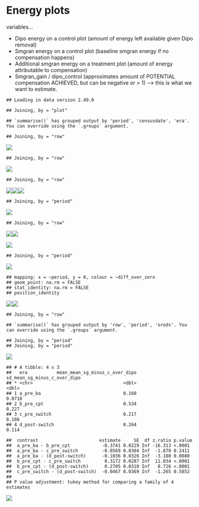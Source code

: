 Energy plots
================

variables…

  - Dipo energy on a control plot (amount of energy left available given
    Dipo removal)
  - Smgran energy on a control plot (baseline smgran energy if no
    compensation happens)
  - Additional smgran energy on a treatment plot (amount of energy
    attributable to compensation)
  - Smgran\_gain / dipo\_control (approximates amount of POTENTIAL
    compensation ACHIEVED, but can be negative or \> 1) —\> this is what
    we want to estimate.

<!-- end list -->

    ## Loading in data version 2.49.0

    ## Joining, by = "plot"

    ## `summarise()` has grouped output by 'period', 'censusdate', 'era'. You can override using the `.groups` argument.

    ## Joining, by = "row"

![](compensation_full_files/figure-gfm/unnamed-chunk-1-1.png)<!-- -->

    ## Joining, by = "row"

![](compensation_full_files/figure-gfm/unnamed-chunk-1-2.png)<!-- -->

    ## Joining, by = "row"

![](compensation_full_files/figure-gfm/unnamed-chunk-1-3.png)<!-- -->![](compensation_full_files/figure-gfm/unnamed-chunk-1-4.png)<!-- -->![](compensation_full_files/figure-gfm/unnamed-chunk-1-5.png)<!-- -->

    ## Joining, by = "period"

![](compensation_full_files/figure-gfm/unnamed-chunk-1-6.png)<!-- -->

    ## Joining, by = "row"

![](compensation_full_files/figure-gfm/unnamed-chunk-2-1.png)<!-- -->![](compensation_full_files/figure-gfm/unnamed-chunk-2-2.png)<!-- -->

![](compensation_full_files/figure-gfm/unnamed-chunk-3-1.png)<!-- -->

    ## Joining, by = "period"

![](compensation_full_files/figure-gfm/unnamed-chunk-3-2.png)<!-- -->

    ## mapping: x = ~period, y = 0, colour = ~diff_over_zero 
    ## geom_point: na.rm = FALSE
    ## stat_identity: na.rm = FALSE
    ## position_identity

![](compensation_full_files/figure-gfm/unnamed-chunk-3-3.png)<!-- -->![](compensation_full_files/figure-gfm/unnamed-chunk-3-4.png)<!-- -->

    ## Joining, by = "row"

    ## `summarise()` has grouped output by 'row', 'period', 'orods'. You can override using the `.groups` argument.

    ## Joining, by = "period"
    ## Joining, by = "period"

![](compensation_full_files/figure-gfm/unnamed-chunk-3-5.png)<!-- -->

    ## # A tibble: 4 x 3
    ##   era           mean_mean_sg_minus_c_over_dipo sd_mean_sg_minus_c_over_dipo
    ## * <chr>                                  <dbl>                        <dbl>
    ## 1 a_pre_ba                               0.160                       0.0718
    ## 2 b_pre_cpt                              0.534                       0.227 
    ## 3 c_pre_switch                           0.217                       0.186 
    ## 4 d_post-switch                          0.264                       0.114

    ##  contrast                       estimate     SE  df z.ratio p.value
    ##  a_pre_ba - b_pre_cpt            -0.3741 0.0229 Inf -16.313 <.0001 
    ##  a_pre_ba - c_pre_switch         -0.0569 0.0304 Inf  -1.870 0.2411 
    ##  a_pre_ba - (d_post-switch)      -0.1036 0.0326 Inf  -3.180 0.0080 
    ##  b_pre_cpt - c_pre_switch         0.3172 0.0287 Inf  11.034 <.0001 
    ##  b_pre_cpt - (d_post-switch)      0.2705 0.0310 Inf   8.726 <.0001 
    ##  c_pre_switch - (d_post-switch)  -0.0467 0.0369 Inf  -1.265 0.5852 
    ## 
    ## P value adjustment: tukey method for comparing a family of 4 estimates

![](compensation_full_files/figure-gfm/unnamed-chunk-3-6.png)<!-- -->
